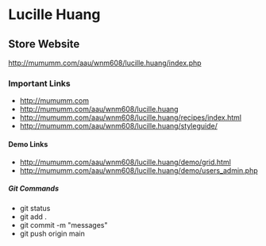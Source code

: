 # Lucille Huang

## Store Website
http://mumumm.com/aau/wnm608/lucille.huang/index.php

### Important Links

- http://mumumm.com
- http://mumumm.com/aau/wnm608/lucille.huang
- http://mumumm.com/aau/wnm608/lucille.huang/recipes/index.html
- http://mumumm.com/aau/wnm608/lucille.huang/styleguide/

#### Demo Links

- http://mumumm.com/aau/wnm608/lucille.huang/demo/grid.html
- http://mumumm.com/aau/wnm608/lucille.huang/demo/users_admin.php


##### Git Commands

- git status
- git add .
- git commit -m "messages"
- git push origin main